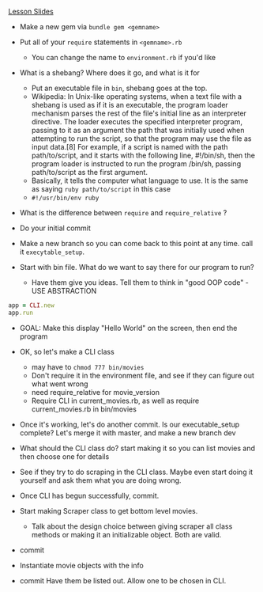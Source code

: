 [Lesson Slides](https://docs.google.com/presentation/d/1SPkY7kc0sbftK_ifQ_wL0BWMpcKc3HUvvqqzg7iWtwg/edit?usp=sharing)

- Make a new gem via `bundle gem <gemname>`
- Put all of your `require` statements in `<gemname>.rb`
    - You can change the name to `environment.rb` if you'd like
- What is a shebang? Where does it go, and what is it for
    - Put an executable file in `bin`, shebang goes at the top.
    - Wikipedia: In Unix-like operating systems, when a text file with a shebang is used as if it is an executable, the program loader mechanism parses the rest of the file's initial line as an interpreter directive. The loader executes the specified interpreter program, passing to it as an argument the path that was initially used when attempting to run the script, so that the program may use the file as input data.[8] For example, if a script is named with the path path/to/script, and it starts with the following line, #!/bin/sh, then the program loader is instructed to run the program /bin/sh, passing path/to/script as the first argument.
    - Basically, it tells the computer what language to use. It is the same as saying `ruby path/to/script` in this case
    - `#!/usr/bin/env ruby`

- What is the difference between `require` and `require_relative` ? 
- Do your initial commit
- Make a new branch so you can come back to this point at any time. call it `execytable_setup`.
- Start with bin file. What do we want to say there for our program to run? 
    - Have them give you ideas. Tell them to think in "good OOP code" - USE ABSTRACTION

```ruby
app = CLI.new
app.run
```

- GOAL: Make this display "Hello World" on the screen, then end the program

- OK, so let's make a CLI class 
    - may have to `chmod 777 bin/movies`
     - Don't require it in the environment file, and see if they can figure out what went wrong
     - need require_relative for movie_version
     - Require CLI in current_movies.rb, as well as require current_movies.rb in bin/movies

- Once it's working, let's do another commit. Is our executable_setup complete? Let's merge it with master, and make a new branch dev

- What should the CLI class do? start making it so you can list movies and then choose one for details

- See if they try to do scraping in the CLI class. Maybe even start doing it yourself and ask them what you are doing wrong.

- Once CLI has begun successfully, commit. 

- Start making Scraper class to get bottom level movies.
    - Talk about the design choice between giving scraper all class methods or making it an initializable object. Both are valid.
- commit
- Instantiate movie objects with the info
- commit
 Have them be listed out. Allow one to be chosen in CLI. 
